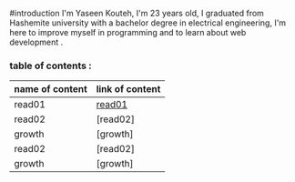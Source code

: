 #introduction
 I'm Yaseen Kouteh, I'm 23 years old, I graduated from Hashemite university with a bachelor degree in electrical engineering, I'm here to improve myself in programming  and to learn about web development .

 ### table of contents :
 
 name of content   |   link of content
 ----------------- |   --------
 read01            | [read01](https://replit.com/@yaseen1998/reading-notes#read02.md)
 read02            |[read02]
 growth            |[growth]
 read02            |[read02]
 growth            |[growth]

